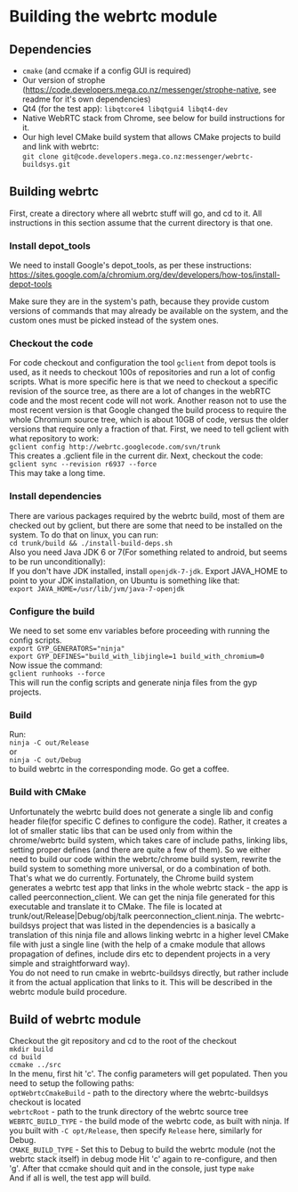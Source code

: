 #  Building the webrtc module #

## Dependencies ##

 - `cmake` (and ccmake if a config GUI is required)  
 - Our version of strophe (https://code.developers.mega.co.nz/messenger/strophe-native, see readme for it's own dependencies)  
 - Qt4 (for the test app): `libqtcore4 libqtgui4 libqt4-dev`  
 - Native WebRTC stack from Chrome, see below for build instructions for it.  
 - Our high level CMake build system that allows CMake projects to build and link with webrtc:  
`git clone git@code.developers.mega.co.nz:messenger/webrtc-buildsys.git`

## Building webrtc ##
First, create a directory where all webrtc stuff will go, and cd to it. All instructions in this section assume that the current directory is that one.  

### Install depot_tools ###
We need to install Google's depot_tools, as per these instructions:  
https://sites.google.com/a/chromium.org/dev/developers/how-tos/install-depot-tools  

Make sure they are in the system's path, because they provide custom versions of commands that may already be available on the system, and the custom ones must be picked instead of the system ones.

### Checkout the code ###
For code checkout and configuration the tool `gclient` from depot tools is used, as it needs to checkout 100s of repositories and run a lot of config scripts. What is more specific here is that we need to checkout a specific revision of the source tree, as there are a lot of changes in the webRTC code and the most recent code will not work. Another reason not to use the most recent version is that Google changed the build process to require the whole Chromium source tree, which is about 10GB of code, versus the older versions that require only a fraction of that. First, we need to tell gclient with what repository to work:  
`gclient config http://webrtc.googlecode.com/svn/trunk`  
This creates a .gclient file in the current dir. Next, checkout the code:  
`gclient sync --revision r6937 --force`  
This may take a long time.  

### Install dependencies ###
There are various packages required by the webrtc build, most of them are checked out by gclient, but there are some that need to be installed on the system. To do that on linux, you can run:  
`cd trunk/build && ./install-build-deps.sh`  
Also you need Java JDK 6 or 7(For something related to android, but seems to be run unconditionally):  
If you don't have JDK installed, install `openjdk-7-jdk`. Export JAVA_HOME to point to your JDK installation, on Ubuntu is something like that:  
`export JAVA_HOME=/usr/lib/jvm/java-7-openjdk`   

### Configure the build ###
We need to set some env variables before proceeding with running the config scripts.  
`export GYP_GENERATORS="ninja"`  
`export GYP_DEFINES="build_with_libjingle=1 build_with_chromium=0`  
Now issue the command:  
`gclient runhooks --force`  
This will run the config scripts and generate ninja files from the gyp projects.

### Build ###
Run:  
`ninja -C out/Release`  
or  
`ninja -C out/Debug`  
to build webrtc in the corresponding mode. Go get a coffee.

### Build with CMake ###
Unfortunately the webrtc build does not generate a single lib and config header file(for specific C defines to configure the code). Rather, it creates a lot of smaller static libs that can be used only from within the chrome/webrtc build system, which takes care of include paths, linking libs, setting proper defines (and there are quite a few of them). So we either need to build our code within the webrtc/chrome build system, rewrite the build system to something more universal, or do a combination of both. That's what we do currently. Fortunately, the Chrome build system generates a webrtc test app that links in the whole webrtc stack - the app is called peerconnection_client. We can get the ninja file generated for this executable and translate it to CMake. The file is located at trunk/out/Release|Debug/obj/talk peerconnection_client.ninja. The webrtc-buildsys project that was listed in the dependencies is a basically a translation of this ninja file and allows linking webrtc in a higher level CMake file with just a single line (with the help of a cmake module that allows propagation of defines, include dirs etc to dependent projects in a very simple and straightforward way).  
You do not need to run cmake in webrtc-buildsys directly, but rather include it from the actual application that links to it. This will be described in the webrtc module build procedure.

## Build of webrtc module ##
Checkout the git repository and cd to the root of the checkout  
`mkdir build`  
`cd build`  
`ccmake ../src`  
In the menu, first hit 'c'. The config parameters will get populated. Then you need to setup the following paths:  
`optWebrtcCmakeBuild` -  path to the directory where the webrtc-buildsys checkout is located  
`webrtcRoot` - path to the trunk directory of the webrtc source tree  
`WEBRTC_BUILD_TYPE` - the build mode of the webrtc code, as built with ninja. If you built with `-C opt/Release`, then specify `Release` here, similarly for Debug.  
`CMAKE_BUILD_TYPE` - Set this to Debug to build the webrtc module (not the webrtc stack itself) in debug mode 
Hit 'c' again to re-configure, and then 'g'. After that ccmake should quit and in the console, just type
`make`  
And if all is well, the test app will build.

